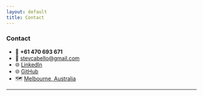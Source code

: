```yaml
---
layout: default
title: Contact
---
```


### Contact

- 📱 **+61 470 693 671**
- 📧 [stevcabello@gmail.com](mailto:stevcabello@gmail.com)
- 🌐 [LinkedIn](https://www.linkedin.com/in/stevcabello)
- 🌐 [GitHub](https://github.com/stevcabello)
- 🗺 [Melbourne, Australia](https://www.google.com/maps/place/Unit+3%2F68+Auburn+Rd,+Hawthorn+VIC+3122/@-37.820546,145.045175,17z/data=!3m1!4b1!4m6!3m5!1s0x6ad643d49556c227:0x48a66a6188050b81!8m2!3d-37.820546!4d145.045175!16s%2Fg%2F11v5fb9tnb?entry=ttu)

---
